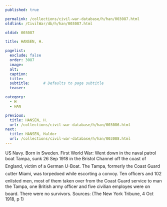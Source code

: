 ```yaml
---
published: true

permalink: /collections/civil-war-database/h/han/003087.html
oldlink: /CivilWar/db/h/han/003087.html

oldid: 003087

title: HANSEN, H.

pagelist:
  exclude: false
  order: 3087
  image: 
  alt:
  caption:
  title:
  subtitle:      # Defaults to page subtitle
  teaser:

category: 
  - H 
  - HAN

previous:
  title: HANSEN, H.
  url: /collections/civil-war-database/h/han/003086.html  
next:
  title: HANSEN, Haldor
  url: /collections/civil-war-database/h/han/003088.html   
---
```

US Navy. Born in Sweden. First World War: Went down in the naval patrol boat &#147;Tampa&#148;, sunk 26 Sep 1918 in the Bristol Channel off the coast of England, victim of a German U-Boat. The &#147;Tampa&#148;, formerly the Coast Guard cutter &#147;Miami&#148;, was torpedoed while escorting a convoy. Ten officers and 102 enlisted men, most of them taken over from the Coast Guard service to man the &#147;Tampa&#148;, one British army officer and five civilian employes were on board. There were no survivors. Sources: (The New York Tribune, 4 Oct 1918, p 1)